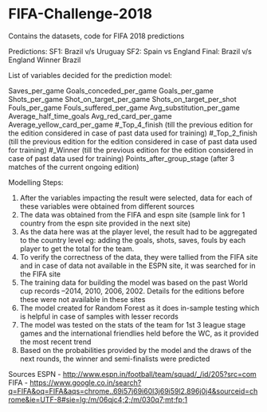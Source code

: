 # FIFA-Challenge-2018
Contains the datasets, code for FIFA 2018 predictions

Predictions:
SF1: Brazil v/s Uruguay
SF2: Spain vs England
Final: Brazil v/s England
Winner Brazil

List of variables decided for the prediction model:

Saves_per_game
Goals_conceded_per_game
Goals_per_game
Shots_per_game
Shot_on_target_per_game
Shots_on_target_per_shot
Fouls_per_game
Fouls_suffered_per_game
Avg_substitution_per_game
Average_half_time_goals
Avg_red_card_per_game
Average_yellow_card_per_game
#_Top_4_finish (till the previous edition for the edition considered in case of past data used for training)
#_Top_2_finish (till the previous edition for the edition considered in case of past data used for training)
#_Winner (till the previous edition for the edition considered in case of past data used for training)
Points_after_group_stage (after 3  matches of the current ongoing edition)

Modelling Steps:
1. After the variables impacting the result were selected, data for each of these variables were obtained from different sources
2. The data was obtained from the FIFA and espn site (sample link for 1 country from the espn site provided in the next site)
3. As the data here was at the player level, the result had to be aggregated  to the country level eg: adding the goals, shots, saves, fouls by each player to get the total for the team. 
4. To verify the correctness of the data, they were tallied from the FIFA site and in case of data not available in the ESPN site, it was searched for in the FIFA site
5. The training data for building the model was based on the past World cup records –2014, 2010, 2006, 2002. Details for the editions before these were  not available in these sites
6. The model created for Random Forest as it does in-sample testing which is helpful in case of samples with lesser records
7. The model was tested on the stats of the team for 1st 3 league stage games and the international friendlies held before the WC, as it provided the most recent trend
8. Based on the probabilities provided by the model and the draws of the next rounds, the winner and semi-finalists were predicted


Sources 
ESPN - http://www.espn.in/football/team/squad/_/id/205?src=com
FIFA - https://www.google.co.in/search?q=FIFA&oq=FIFA&aqs=chrome..69i57j69i60l3j69i59l2.896j0j4&sourceid=chrome&ie=UTF-8#sie=lg;/m/06qjc4;2;/m/030q7;mt;fp;1


